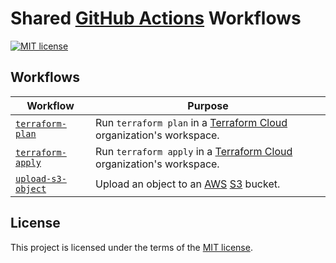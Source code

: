 # Shared [GitHub Actions][gha] Workflows

[![MIT license](https://img.shields.io/badge/license-MIT-blue.svg)](./LICENSE.txt)

## Workflows

Workflow | Purpose
-|-
[`terraform-plan`](./.github/workflows/terraform-plan.yaml) | Run `terraform plan` in a [Terraform Cloud] organization's workspace.
[`terraform-apply`](./.github/workflows/terraform-apply.yaml) | Run `terraform apply` in a [Terraform Cloud] organization's workspace.
[`upload-s3-object`](./.github/workflows/upload-s3-object.yaml) | Upload an object to an [AWS] [S3] bucket.

## License

This project is licensed under the terms of the [MIT license](https://en.wikipedia.org/wiki/MIT_License).

[AWS]: https://aws.amazon.com
[gha]: https://docs.github.com/en/actions
[S3]: https://aws.amazon.com/s3
[Terraform Cloud]: https://developer.hashicorp.com/terraform/cloud-docs
